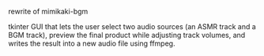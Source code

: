 rewrite of mimikaki-bgm

tkinter GUI that lets the user select two audio sources (an ASMR track and a BGM track), preview the final product while adjusting track volumes, and writes the result into a new audio file using ffmpeg.
